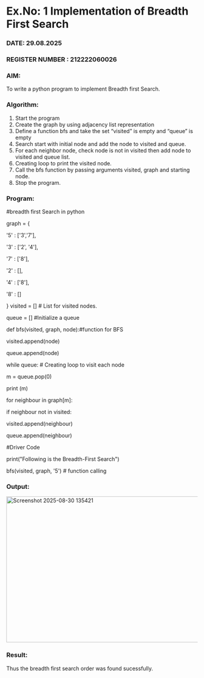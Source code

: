 # Ex.No: 1  Implementation of Breadth First Search 
### DATE: 29.08.2025                                                                            
### REGISTER NUMBER : 212222060026
### AIM: 
To write a python program to implement Breadth first Search. 
### Algorithm:
1. Start the program
2. Create the graph by using adjacency list representation
3. Define a function bfs and take the set “visited” is empty and “queue” is empty
4. Search start with initial node and add the node to visited and queue.
5. For each neighbor node, check node is not in visited then add node to visited and queue list.
6.  Creating loop to print the visited node.
7.   Call the bfs function by passing arguments visited, graph and starting node.
8.   Stop the program.
### Program:
#breadth first Search in python

graph = {

'5' : ['3','7'],

'3' : ['2', '4'],

'7' : ['8'],

'2' : [],

'4' : ['8'],

'8' : []

}
visited = [] # List for visited nodes.

queue = [] #Initialize a queue

def bfs(visited, graph, node):#function for BFS

visited.append(node)

queue.append(node)

while queue: # Creating loop to visit each node

m = queue.pop(0)

print (m)

for neighbour in graph[m]:

if neighbour not in visited:

visited.append(neighbour)

queue.append(neighbour)

#Driver Code

print("Following is the Breadth-First Search")

bfs(visited, graph, '5') # function calling













### Output:

<img width="917" height="384" alt="Screenshot 2025-08-30 135421" src="https://github.com/user-attachments/assets/421d6a58-c0fb-4628-9198-e74c62cba237" />



### Result:
Thus the breadth first search order was found sucessfully.
